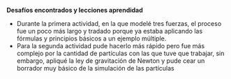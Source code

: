 **Desafíos encontrados y lecciones aprendidad**

* Durante la primera actividad, en la que modelé tres fuerzas, el proceso fue un poco más largo y tradado porque ya estaba aplicando las fórmulas y principios básicos a un ejemplo múltiple.
* Para la segunda actividad pude hacerlo más rápido pero fue más complejo por la cantidad de partículas con las que tuve que trabajar, sin embargo, apliqué la ley de gravitación de Newton y pude cear un borrador muy básico de la simulación de las partículas
